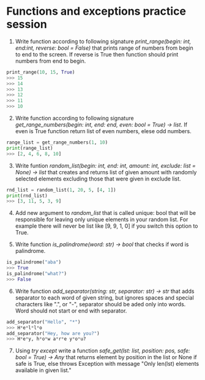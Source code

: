 # Functions and exceptions practice session

1. Write function according to following signature _print_range(begin: int, end:int, reverse: bool = False)_ that prints range of numbers from begin to end to the screen. If reverse is True then function should print numbers from end to begin.

```python
print_range(10, 15, True)
>>> 15
>>> 14
>>> 13
>>> 12
>>> 11
>>> 10
```

2. Write function according to following signature _get_range_numbers(begin: int, end: end, even: bool = True) -> list_. 
If even is True function return list of even numbers, elese odd numbers.

```python
range_list = get_range_numbers(1, 10)
print(range_list)
>>> [2, 4, 6, 8, 10]
```

3. Write funtion _random_list(begin: int, end: int, amount: int, exclude: list = None) -> list_ that creates and returns list of given amount with randomly selected elements excluding those that were given in exclude list. 

```python
rnd_list = random_list(1, 20, 5, [4, 1])
print(rnd_list)
>>> [3, 11, 5, 3, 9]
```

4. Add new argument to _random_list_ that is called unique: bool that will be responsible for leaving only unique elements in your random list. For example there will never be list like [9, 9, 1, 0] if you switch this option to True. 

5. Write function _is_palindrome(word: str) -> bool_ that checks if word is palindrome.

```python
is_palindrome("aba")
>>> True
is_palindrome("what?")
>>> False
```

6. Write function _add_separator(string: str, separator: str) -> str_ that adds separator to each word of given string, but ignores spaces and special characters like ".", or "-", separator should be aded only into words. Word should not start or end with separator.

```python
add_separator("Hello", "*")
>>> H*e*l*l*o
add_separator("Hey, how are you?")
>>> H*e*y, h*o*w a*r*e y*o*u?
```

7. Using _try except_ write a function _safe_get(lst: list, position: pos, safe: bool = True) -> Any_ that returns element by position in the list or None if safe is True, else throws Exception with message "Only len(lst) elements available in given list."
